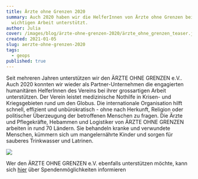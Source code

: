 ```yaml
---
title: Ärzte ohne Grenzen 2020
summary: Auch 2020 haben wir die HelferInnen von Ärzte ohne Grenzen bei ihrer
  wichtigen Arbeit unterstützt.
author: Julia
cover: /images/blog/ärzte-ohne-grenzen-2020/ärzte_ohne_grenzen_teaser.jpg
created: 2021-01-05
slug: aerzte-ohne-grenzen-2020
tags:
  - geops
published: true
---
```

Seit mehreren Jahren unterstützen wir den ÄRZTE OHNE GRENZEN e.V.. Auch 2020 konnten wir wieder als Partner-Unternehmen die engagierten humanitären HelferInnen des Vereins bei ihrer grossartigen Arbeit unterstützen. Der Verein leistet medizinische Nothilfe in Krisen- und Kriegsgebieten rund um den Globus. Die internationale Organisation hilft schnell, effizient und unbürokratisch - ohne nach Herkunft, Religion oder politischer Überzeugung der betroffenen Menschen zu fragen. Die Ärzte und Pflegekräfte, Hebammen und Logistiker von ÄRZTE OHNE GRENZEN arbeiten in rund 70 Ländern. Sie behandeln kranke und verwundete Menschen, kümmern sich um mangelernährte Kinder und sorgen für sauberes Trinkwasser und Latrinen.

![](/images/blog/aerzte-ohne-grenzen-2020/Logo%20Partner-Unternehmen.png)

Wer den ÄRZTE OHNE GRENZEN e.V. ebenfalls unterstützen möchte, kann sich [hier](https://www.aerzte-ohne-grenzen.de/spenden-retten-menschenleben) über Spendenmöglichkeiten informieren